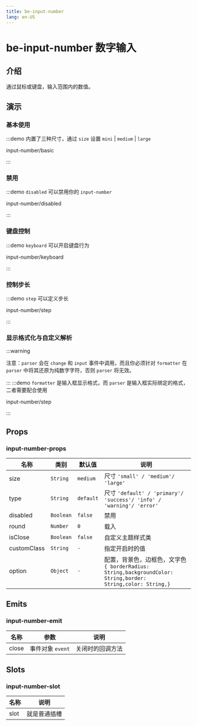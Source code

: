 ```yaml
---
title: be-input-number
lang: en-US
---
```


# be-input-number 数字输入

## 介绍

通过鼠标或键盘，输入范围内的数值。


## 演示

### 基本使用

:::demo 内置了三种尺寸，通过 `size` 设置 `mini` | `medium` | `large`

input-number/basic

:::

### 禁用

:::demo `disabled` 可以禁用你的 `input-number`

input-number/disabled

:::

### 键盘控制

:::demo `keyboard` 可以开启键盘行为

input-number/keyboard

:::

### 控制步长

:::demo `step` 可以定义步长

input-number/step

:::

### 显示格式化与自定义解析
:::warning

注意：`parser` 会在 `change` 和 `input` 事件中调用，而且你必须针对 `formatter` 在 `parser` 中将其还原为纯数字字符，否则 `parser` 将无效。

:::
:::demo `formatter` 是输入框显示格式，而 `parser` 是输入框实际绑定的格式，二者需要配合使用

input-number/step

:::


## Props

### input-number-props

| 名称          | 类别                            | 默认值       | 说明                                                                                     |
|-------------|-------------------------------|-----------|-------------------------------------------------------------------------------------------------|
| size        | `String`                      | `medium`  | 尺寸 `'small' / 'medium'/ 'large'`                                                                |
| type        | `String`                      | `default` | 尺寸 `'default' / 'primary'/ 'success'/ 'info' / 'warning'/ 'error'`                              |
| disabled    | `Boolean`                     | `false`   | 禁用                                                                                              |
| round       | `Number`                      | `0`       | 载入                                                                                              |
| isClose     | `Boolean`                     | `false`   | 自定义主题样式类                                                                                    |
| customClass | `String`                      | `-`       | 指定开启时的值                                                                                     |
| option      | `Object`                      | `-`       | 配置，背景色，边框色，文字色 `{ borderRadius: String,backgroundColor: String,border: String,color: String,}`  |


## Emits

### input-number-emit

| 名称             | 参数              | 说明               |
|----------------|-----------------|------------------|
| close          | 事件对象 `event`    | 关闭时的回调方法 |


## Slots

### input-number-slot

| 名称              | 说明        |  
|-----------------|-----------|
| slot            | 就是普通插槽    |




